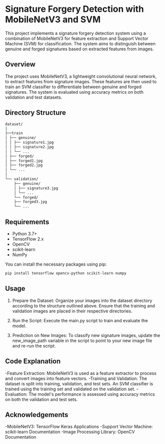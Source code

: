 # Signature Forgery Detection with MobileNetV3 and SVM

This project implements a signature forgery detection system using a combination of MobileNetV3 for feature extraction and Support Vector Machine (SVM) for classification. The system aims to distinguish between genuine and forged signatures based on extracted features from images.

## Overview

The project uses MobileNetV3, a lightweight convolutional neural network, to extract features from signature images. These features are then used to train an SVM classifier to differentiate between genuine and forged signatures. The system is evaluated using accuracy metrics on both validation and test datasets.

## Directory Structure

```sh
dataset/
|
├──train
│ ├── genuine/
│ │ ├── signature1.jpg
│ │ ├── signature2.jpg
│ │ └── ...
│ ├── forged/
│ ├── forged1.jpg
│ ├── forged2.jpg
│ └── ...
│
└── validation/
    ├── genuine/
    │ ├── signature3.jpg
    │ └── ...
    └── forged/
    ├── forged3.jpg
    └── ...
```

## Requirements

- Python 3.7+
- TensorFlow 2.x
- OpenCV
- scikit-learn
- NumPy

You can install the necessary packages using pip:

```sh
pip install tensorflow opencv-python scikit-learn numpy
```

## Usage

1. Prepare the Dataset: Organize your images into the dataset directory according to the structure outlined above. Ensure that the training and validation images are placed in their respective directories.

2. Run the Script: Execute the main.py script to train and evaluate the model.

3. Prediction on New Images: To classify new signature images, update the new_image_path variable in the script to point to your new image file and re-run the script.

## Code Explanation

-Feature Extraction: MobileNetV3 is used as a feature extractor to process and convert images into feature vectors.
-Training and Validation: The dataset is split into training, validation, and test sets. An SVM classifier is trained using the training set and validated on the validation set.
-Evaluation: The model's performance is assessed using accuracy metrics on both the validation and test sets.

## Acknowledgements
-MobileNetV3: TensorFlow Keras Applications
-Support Vector Machine: scikit-learn Documentation
-Image Processing Library: OpenCV Documentation
